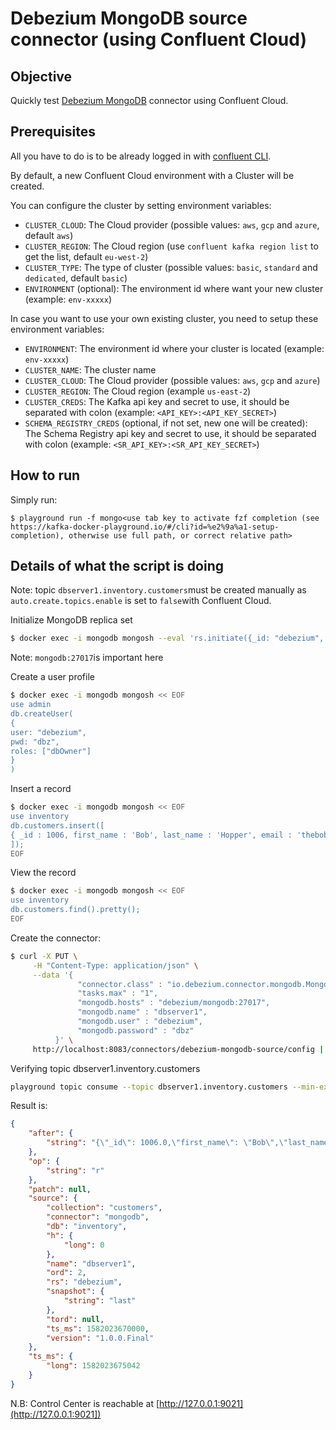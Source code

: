 # Debezium MongoDB source connector (using Confluent Cloud)

## Objective

Quickly test [Debezium MongoDB](https://docs.confluent.io/current/connect/debezium-connect-mongodb/index.html#quick-start) connector using Confluent Cloud.

## Prerequisites

All you have to do is to be already logged in with [confluent CLI](https://docs.confluent.io/confluent-cli/current/overview.html#confluent-cli-overview).

By default, a new Confluent Cloud environment with a Cluster will be created.

You can configure the cluster by setting environment variables:

* `CLUSTER_CLOUD`: The Cloud provider (possible values: `aws`, `gcp` and `azure`, default `aws`)
* `CLUSTER_REGION`: The Cloud region (use `confluent kafka region list` to get the list, default `eu-west-2`)
* `CLUSTER_TYPE`: The type of cluster (possible values: `basic`, `standard` and `dedicated`, default `basic`)
* `ENVIRONMENT` (optional): The environment id where want your new cluster (example: `env-xxxxx`) 

In case you want to use your own existing cluster, you need to setup these environment variables:

* `ENVIRONMENT`: The environment id where your cluster is located (example: `env-xxxxx`) 
* `CLUSTER_NAME`: The cluster name
* `CLUSTER_CLOUD`: The Cloud provider (possible values: `aws`, `gcp` and `azure`)
* `CLUSTER_REGION`: The Cloud region (example `us-east-2`)
* `CLUSTER_CREDS`: The Kafka api key and secret to use, it should be separated with colon (example: `<API_KEY>:<API_KEY_SECRET>`)
* `SCHEMA_REGISTRY_CREDS` (optional, if not set, new one will be created): The Schema Registry api key and secret to use, it should be separated with colon (example: `<SR_API_KEY>:<SR_API_KEY_SECRET>`)

## How to run



Simply run:

```
$ playground run -f mongo<use tab key to activate fzf completion (see https://kafka-docker-playground.io/#/cli?id=%e2%9a%a1-setup-completion), otherwise use full path, or correct relative path>
```

## Details of what the script is doing

Note: topic `dbserver1.inventory.customers`must be created manually as `auto.create.topics.enable` is set to `false`with Confluent Cloud.

Initialize MongoDB replica set

```bash
$ docker exec -i mongodb mongosh --eval 'rs.initiate({_id: "debezium", members:[{_id: 0, host: "mongodb:27017"}]})'
```

Note: `mongodb:27017`is important here

Create a user profile

```bash
$ docker exec -i mongodb mongosh << EOF
use admin
db.createUser(
{
user: "debezium",
pwd: "dbz",
roles: ["dbOwner"]
}
)
```

Insert a record

```bash
$ docker exec -i mongodb mongosh << EOF
use inventory
db.customers.insert([
{ _id : 1006, first_name : 'Bob', last_name : 'Hopper', email : 'thebob@example.com' }
]);
EOF
```

View the record

```bash
$ docker exec -i mongodb mongosh << EOF
use inventory
db.customers.find().pretty();
EOF
```

Create the connector:

```bash
$ curl -X PUT \
     -H "Content-Type: application/json" \
     --data '{
               "connector.class" : "io.debezium.connector.mongodb.MongoDbConnector",
               "tasks.max" : "1",
               "mongodb.hosts" : "debezium/mongodb:27017",
               "mongodb.name" : "dbserver1",
               "mongodb.user" : "debezium",
               "mongodb.password" : "dbz"
          }' \
     http://localhost:8083/connectors/debezium-mongodb-source/config | jq .
```

Verifying topic dbserver1.inventory.customers

```bash
playground topic consume --topic dbserver1.inventory.customers --min-expected-messages 1 --timeout 60
```

Result is:

```json
{
    "after": {
        "string": "{\"_id\": 1006.0,\"first_name\": \"Bob\",\"last_name\": \"Hopper\",\"email\": \"thebob@example.com\"}"
    },
    "op": {
        "string": "r"
    },
    "patch": null,
    "source": {
        "collection": "customers",
        "connector": "mongodb",
        "db": "inventory",
        "h": {
            "long": 0
        },
        "name": "dbserver1",
        "ord": 2,
        "rs": "debezium",
        "snapshot": {
            "string": "last"
        },
        "tord": null,
        "ts_ms": 1582023670000,
        "version": "1.0.0.Final"
    },
    "ts_ms": {
        "long": 1582023675042
    }
}
```

N.B: Control Center is reachable at [http://127.0.0.1:9021](http://127.0.0.1:9021])
